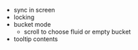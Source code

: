 - sync in screen
- locking
- bucket mode
  - scroll to choose fluid or empty bucket
- tooltip contents